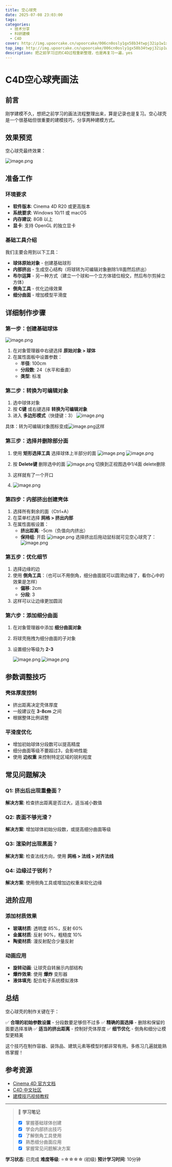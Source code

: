 ```yaml
---
title: 空心球壳
date: 2025-07-08 23:03:00
tags: 
categories:
  - 技术分享
  - 科研建模
  - C4D
cover: http://img.upoorcake.cn/upoorcake/006cn0osly1gx58b34twpj32ip1w1x3e.jpg
top_img: http://img.upoorcake.cn/upoorcake/006cn0osly1gx58b34twpj32ip1w1x3e.jpg
description: 把之前学习过的C4D过程重新整理，也是再复习一遍，yes
---
```


# C4D空心球壳画法

## 前言

刚学建模不久，想把之前学习的画法流程整理出来，算是记录也是复习。空心球壳是一个很基础但很重要的建模技巧，分享两种建模方式。

## 效果预览

空心球壳最终效果：

![image.png](http://sys8eq0sf.hd-bkt.clouddn.com/20250708231405.png)

## 准备工作

### 环境要求
- **软件版本**: Cinema 4D R20 或更高版本
- **系统要求**: Windows 10/11 或 macOS
- **内存建议**: 8GB 以上
- **显卡**: 支持 OpenGL 的独立显卡



### 基础工具介绍
我们主要会用到以下工具：
- **球体原始对象** - 创建基础球形
- **内部挤出** - 生成空心结构（将球转为可编辑对象删除1/8面然后挤出）
- **布尔运算** - 另一种方式（建立一个球和一个立方体错位相交，然后布尔剪掉立方体）
- **倒角工具** - 优化边缘效果
- **细分曲面** - 增加模型平滑度


## 详细制作步骤

### 第一步：创建基础球体
![image.png](http://sys8eq0sf.hd-bkt.clouddn.com/20250708235627.png)

1. 在对象管理器中右键选择 **原始对象 > 球体**
2. 在属性面板中设置参数：
   - **半径**: 100cm
   - **分段数**: 24（水平和垂直）
   - **类型**: 标准

### 第二步：转换为可编辑对象
1. 选中球体对象
2. 按 **C键** 或右键选择 **转换为可编辑对象**
3. 进入 **多边形模式**（快捷键：3）
![image.png](http://sys8eq0sf.hd-bkt.clouddn.com/20250709000150.png)

具体：转为可编辑对象图标变成![image.png](http://sys8eq0sf.hd-bkt.clouddn.com/20250709000218.png)这样
### 第三步：选择并删除部分面
1. 使用 **矩形选择工具** 选择球体上半部分的面
   ![image.png](http://sys8eq0sf.hd-bkt.clouddn.com/20250709000357.png)
		![image.png](http://sys8eq0sf.hd-bkt.clouddn.com/20250709000508.png)
    
2. 按 **Delete键** 删除选中的面
	![image.png](http://sys8eq0sf.hd-bkt.clouddn.com/20250709000610.png)
	切换到正视图选中1/4面 delete删除
3. 这样就有了一个开口
4. ![image.png](http://sys8eq0sf.hd-bkt.clouddn.com/20250709000733.png)


### 第四步：内部挤出创建壳体
1. 选择所有剩余的面（Ctrl+A）
2. 在菜单栏选择 **网格 > 挤出内部**
3. 在属性面板设置：
   - **挤出距离**: -5cm（负值向内挤出）
   - **保持组**: 开启
![image.png](http://sys8eq0sf.hd-bkt.clouddn.com/20250709000808.png)
选择挤出后拖动鼠标就可见空心球壳了：
![image.png](http://sys8eq0sf.hd-bkt.clouddn.com/20250709000920.png)

### 第五步：优化细节
1. 选择边缘的边
2. 使用 **倒角工具**：（也可以不用倒角，细分曲面就可以圆滑边缘了，看你心中的效果是怎样）
   - **偏移**: 2cm
   - **分段**: 3
3. 这样可以让边缘更加圆润

### 第六步：添加细分曲面
1. 在对象管理器中添加 **细分曲面对象**
2. 将球壳拖拽为细分曲面的子对象
3. 设置细分等级为 **2-3**

	![image.png](http://sys8eq0sf.hd-bkt.clouddn.com/20250709001150.png)
![image.png](http://sys8eq0sf.hd-bkt.clouddn.com/20250709001211.png)


## 参数调整技巧

### 壳体厚度控制
- 挤出距离决定壳体厚度
- 一般建议在 **3-8cm** 之间
- 根据整体比例调整

### 平滑度优化
- 增加初始球体分段数可以提高精度
- 细分曲面等级不要超过3，会影响性能
- 使用 **边权重** 来控制特定区域的锐利程度

## 常见问题解决

### Q1: 挤出后出现重叠面？
**解决方案**: 检查挤出距离是否过大，适当减小数值

### Q2: 表面不够光滑？
**解决方案**: 增加球体初始分段数，或提高细分曲面等级

### Q3: 渲染时出现黑面？
**解决方案**: 检查法线方向，使用 **网格 > 法线 > 对齐法线**

### Q4: 边缘过于锐利？
**解决方案**: 使用倒角工具或增加边权重来软化边缘

## 进阶应用

### 添加材质效果
- **玻璃材质**: 透明度 85%，反射 60%
- **金属材质**: 反射 90%，粗糙度 10%
- **陶瓷材质**: 漫反射配合少量反射

### 动画应用
- **旋转动画**: 让球壳自转展示内部结构
- **爆炸效果**: 使用 **爆炸** 变形器
- **液体填充**: 配合粒子系统模拟液体

## 总结

空心球壳的制作关键在于：

✅ **合理的初始参数设置** - 分段数要足够但不过多
✅ **精确的面选择** - 删除和保留的面要选择准确
✅ **适当的挤出距离** - 控制好壳体厚度
✅ **细节优化** - 倒角和细分让模型更精美

这个技巧在制作容器、装饰品、建筑元素等模型时都非常有用。多练习几遍就能熟练掌握！

## 参考资源

- [Cinema 4D 官方文档](https://help.maxon.net/)
- [C4D 中文社区](https://c4dsky.com/)
- [建模技巧视频教程](https://www.bilibili.com/)

---

> 📝 **学习笔记**
> - [x] 掌握基础球体创建
> - [x] 学会内部挤出技巧  
> - [x] 了解倒角工具使用
> - [x] 熟悉细分曲面应用
> - [x] 掌握常见问题解决方案

**学习状态**: 已完成
**难度等级**: ⭐☆☆☆☆ (初级)
**预计学习时间**: 10分钟
